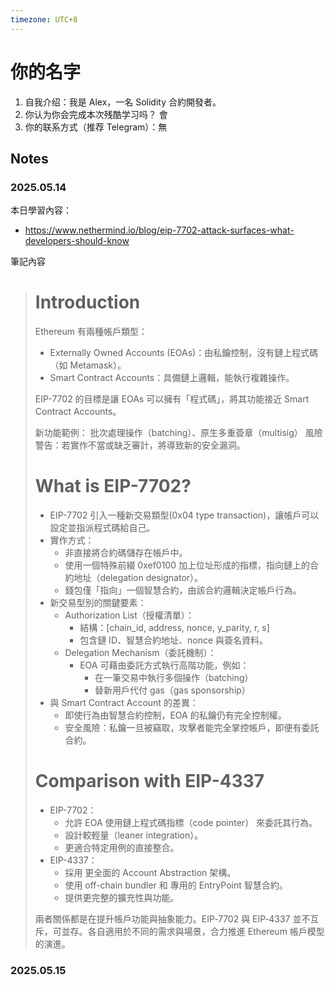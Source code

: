 ```yaml
---
timezone: UTC+8
---
```


# 你的名字

1. 自我介绍：我是 Alex，一名 Solidity 合約開發者。
2. 你认为你会完成本次残酷学习吗？ 會
3. 你的联系方式（推荐 Telegram）：無

## Notes

<!-- Content_START -->

### 2025.05.14

本日學習內容：

-   https://www.nethermind.io/blog/eip-7702-attack-surfaces-what-developers-should-know

筆記內容

> # Introduction
>
> Ethereum 有兩種帳戶類型：
>
> -   Externally Owned Accounts (EOAs)：由私鑰控制，沒有鏈上程式碼（如 Metamask）。
> -   Smart Contract Accounts：具備鏈上邏輯，能執行複雜操作。
>
> EIP-7702 的目標是讓 EOAs 可以擁有「程式碼」，將其功能接近 Smart Contract Accounts。
>
> 新功能範例： 批次處理操作（batching）、原生多重簽章（multisig）
> 風險警告：若實作不當或缺乏審計，將導致新的安全漏洞。
>
> # What is EIP-7702?
>
> -   EIP-7702 引入一種新交易類型(0x04 type transaction)，讓帳戶可以設定並指派程式碼給自己。
> -   實作方式：
>     -   非直接將合約碼儲存在帳戶中。
>     -   使用一個特殊前綴 0xef0100 加上位址形成的指標，指向鏈上的合約地址（delegation designator）。
>     -   錢包僅「指向」一個智慧合約，由該合約邏輯決定帳戶行為。
> -   新交易型別的關鍵要素：
>     -   Authorization List（授權清單）：
>         -   結構：[chain_id, address, nonce, y_parity, r, s]
>         -   包含鏈 ID、智慧合約地址、nonce 與簽名資料。
>     -   Delegation Mechanism（委託機制）：
>         -   EOA 可藉由委託方式執行高階功能，例如：
>             -   在一筆交易中執行多個操作（batching）
>             -   替新用戶代付 gas（gas sponsorship）
> -   與 Smart Contract Account 的差異：
>     -   即使行為由智慧合約控制，EOA 的私鑰仍有完全控制權。
>     -   安全風險：私鑰一旦被竊取，攻擊者能完全掌控帳戶，即便有委託合約。
>
> # Comparison with EIP-4337
>
> -   EIP-7702：
>     -   允許 EOA 使用鏈上程式碼指標（code pointer） 來委託其行為。
>     -   設計較輕量（leaner integration）。
>     -   更適合特定用例的直接整合。
> -   EIP-4337：
>     -   採用 更全面的 Account Abstraction 架構。
>     -   使用 off-chain bundler 和 專用的 EntryPoint 智慧合約。
>     -   提供更完整的擴充性與功能。
>
> 兩者關係都是在提升帳戶功能與抽象能力。EIP‑7702 與 EIP‑4337 並不互斥，可並存。各自適用於不同的需求與場景，合力推進 Ethereum 帳戶模型的演進。

### 2025.05.15

<!-- Content_END -->
